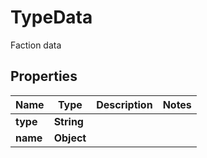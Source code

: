 

# TypeData

Faction data

## Properties

Name | Type | Description | Notes
------------ | ------------- | ------------- | -------------
**type** | **String** |  | 
**name** | **Object** |  | 



